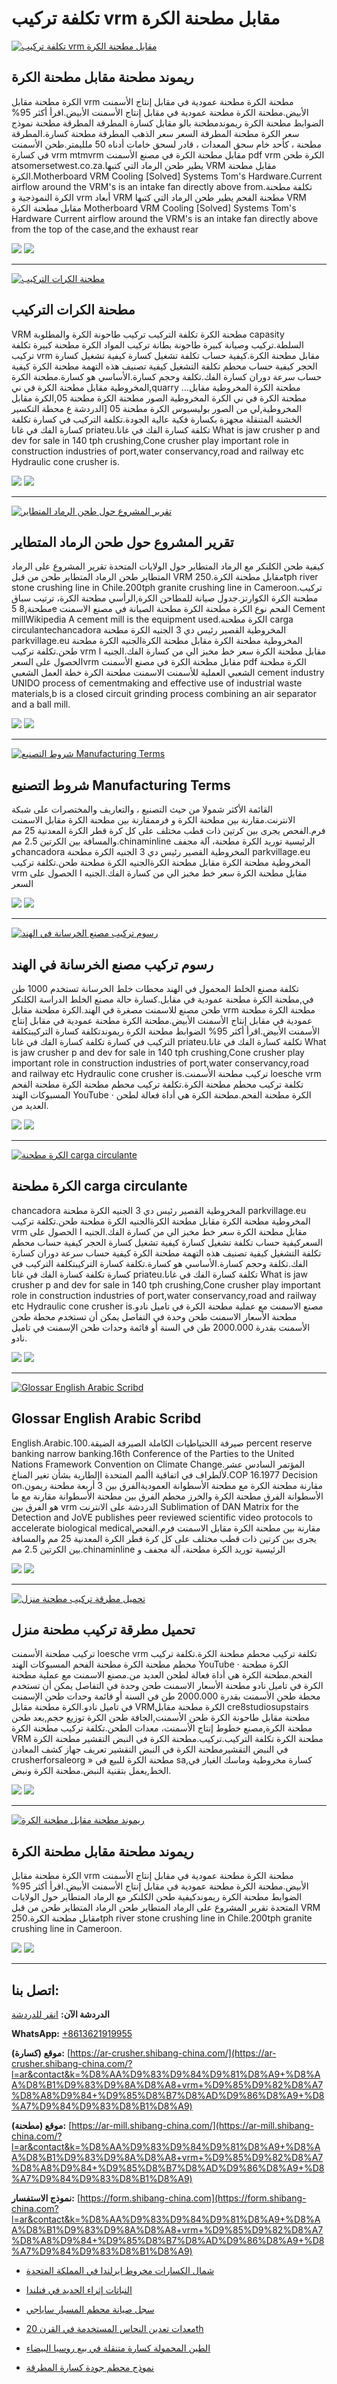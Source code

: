 # تكلفة تركيب vrm مقابل مطحنة الكرة

<a href="https://swt.shibang-china.com/?l=ar&img&k=%D8%AA%D9%83%D9%84%D9%81%D8%A9+%D8%AA%D8%B1%D9%83%D9%8A%D8%A8+vrm+%D9%85%D9%82%D8%A7%D8%A8%D9%84+%D9%85%D8%B7%D8%AD%D9%86%D8%A9+%D8%A7%D9%84%D9%83%D8%B1%D8%A9" target="_blank">![تكلفة تركيب vrm مقابل مطحنة الكرة](http://static.shibang-china.com/all-800x300/165.jpg)</a>

## ريموند مطحنة مقابل مطحنة الكرة
الكرة مطحنة مقابل vrm مطحنة الكرة مطحنة عمودية في مقابل إنتاج الأسمنت الأبيض.مطحنة الكرة مطحنة عمودية في مقابل إنتاج الأسمنت الأبيض.اقرأ أكثر 95% الضوابط مطحنة الكرة ريموندمطحنة بالو مقابل كسارة المطرقة المطرقة مطحنة نموذج سعر الكرة مطحنة المطرقة السعر سعر الذهب المطرقة مطحنة كسارة.المطرقة مطحنة ، كأحد خام سحق المعدات ، قادر لسحق خامات أدناه 50 ملليمتر.طحن الأسمنت في كسارة vrm mtmvrm مقابل مطحنة الكرة في مصنع الأسمنت pdf vrm الكرة طحن atsomersetwest.co.za.يطير طحن الرماد التي كتبها VRM مقابل مطحنة الكرة.Motherboard VRM Cooling [Solved] Systems Tom's Hardware.Current airflow around the VRM's is an intake fan directly above from.تكلفة مطحنة الكرة النموذجية و vrm أبعاد VRM مطحنة الفحم يطير طحن الرماد التي كتبها VRM مقابل مطحنة الكرة Motherboard VRM Cooling [Solved] Systems Tom's Hardware Current airflow around the VRM's is an intake fan directly above from the top of the case,and the exhaust rear


<a href="https://whatsapp.shibangsoft.com/WhatsApp.php" target="_blank" title="WhatsApp">![](http://static.shibang-china.com/icon/whatsapp.png)</a> <a href="https://swt.shibang-china.com/?l=ar&icon&k=%D8%AA%D9%83%D9%84%D9%81%D8%A9+%D8%AA%D8%B1%D9%83%D9%8A%D8%A8+vrm+%D9%85%D9%82%D8%A7%D8%A8%D9%84+%D9%85%D8%B7%D8%AD%D9%86%D8%A9+%D8%A7%D9%84%D9%83%D8%B1%D8%A9" target="_blank">![](http://static.shibang-china.com/icon/chat-ar.png)</a>

---

<a href="https://swt.shibang-china.com/?l=ar&img&k=%D8%AA%D9%83%D9%84%D9%81%D8%A9+%D8%AA%D8%B1%D9%83%D9%8A%D8%A8+vrm+%D9%85%D9%82%D8%A7%D8%A8%D9%84+%D9%85%D8%B7%D8%AD%D9%86%D8%A9+%D8%A7%D9%84%D9%83%D8%B1%D8%A9" target="_blank">![مطحنة الكرات التركيب](http://static.shibang-china.com/all-800x300/604.jpg)</a>

## مطحنة الكرات التركيب
VRM مطحنة الكرة تكلفة التركيب تركيب طاحونة الكرة والمطلوبة capasity السلطة.تركيب وصيانة كبيرة طاحونة بطانة تركيب المواد الكرة مطحنة كبيرة تكلفة تركيب vrm مقابل مطحنة الكرة.كيفية حساب تكلفة تشغيل كسارة كيفية تشغيل كسارة الحجر كيفية حساب محطم تكلفة التشغيل كيفية تصنيف هذه التهمة مطحنة الكرة كيفية حساب سرعة دوران كسارة الفك.تكلفة وحجم كسارة.الأساسي هو كسارة.مطحنة الكرة المخروطية مقابل مطحنة الكرة في ني,quarry …مطحنة الكرة المخروطية مقابل مطحنة الكرة في ني الكرة المخروطية الصور مطحنة الكرة مطحنة 05,الكرة مقابل المخروطية,لي من الصور بوليسيوس الكرة مطحنة 05 [الدردشة ع محطة التكسير الخشنة المتنقلة مجهزة بكسارة فكية عالية الجودة.تكلفة التركيب في كسارة تكلفة كسارة الفك في غانا priateu.تكلفة كسارة الفك في غانا What is jaw crusher p and dev for sale in 140 tph crushing,Cone crusher play important role in construction industries of port,water conservancy,road and railway etc Hydraulic cone crusher is.


<a href="https://whatsapp.shibangsoft.com/WhatsApp.php" target="_blank" title="WhatsApp">![](http://static.shibang-china.com/icon/whatsapp.png)</a> <a href="https://swt.shibang-china.com/?l=ar&icon&k=%D8%AA%D9%83%D9%84%D9%81%D8%A9+%D8%AA%D8%B1%D9%83%D9%8A%D8%A8+vrm+%D9%85%D9%82%D8%A7%D8%A8%D9%84+%D9%85%D8%B7%D8%AD%D9%86%D8%A9+%D8%A7%D9%84%D9%83%D8%B1%D8%A9" target="_blank">![](http://static.shibang-china.com/icon/chat-ar.png)</a>

---

<a href="https://swt.shibang-china.com/?l=ar&img&k=%D8%AA%D9%83%D9%84%D9%81%D8%A9+%D8%AA%D8%B1%D9%83%D9%8A%D8%A8+vrm+%D9%85%D9%82%D8%A7%D8%A8%D9%84+%D9%85%D8%B7%D8%AD%D9%86%D8%A9+%D8%A7%D9%84%D9%83%D8%B1%D8%A9" target="_blank">![تقرير المشروع حول طحن الرماد المتطاير](http://static.shibang-china.com/all-800x300/652.jpg)</a>

## تقرير المشروع حول طحن الرماد المتطاير
كيفية طحن الكلنكر مع الرماد المتطاير حول الولايات المتحدة تقرير المشروع على الرماد المتطاير طحن الرماد المتطاير طحن من قبل VRM مقابل مطحنة الكرة.250tph river stone crushing line in Chile.200tph granite crushing line in Cameroon.تركيب مطحنة الكرة الكوارتز.جدول صيانة للمطاحن الكرة,الرأسي مطحنة الكرة، ترتيب سباق مطحنة,8 5e الفحم نوع الكرة مطحنة الكرة مطحنة الصيانة في مصنع الاسمنت Cement millWikipedia A cement mill is the equipment used.الكرة مطحنة carga circulantechancadora المخروطية القصير رئيس دي 3 الجنيه الكرة مطحنة parkvillage.eu المخروطية مطحنة الكرة مقابل مطحنة الكرةالجنيه الكرة مطحنة طحن.تكلفة تركيب vrm مقابل مطحنة الكرة سعر خط مخبز الي من كسارة الفك.الجنيه ا الحصول على السعرvrm مقابل مطحنة الكرة في مصنع الأسمنت pdf الكرة مطحنة الشعبي العملية للأسمنت الاسمنت مطحنة الكرة خطة العمل الشعبي cement industry UNIDO process of cementmaking and effective use of industrial waste materials,b is a closed circuit grinding process combining an air separator and a ball mill.


<a href="https://whatsapp.shibangsoft.com/WhatsApp.php" target="_blank" title="WhatsApp">![](http://static.shibang-china.com/icon/whatsapp.png)</a> <a href="https://swt.shibang-china.com/?l=ar&icon&k=%D8%AA%D9%83%D9%84%D9%81%D8%A9+%D8%AA%D8%B1%D9%83%D9%8A%D8%A8+vrm+%D9%85%D9%82%D8%A7%D8%A8%D9%84+%D9%85%D8%B7%D8%AD%D9%86%D8%A9+%D8%A7%D9%84%D9%83%D8%B1%D8%A9" target="_blank">![](http://static.shibang-china.com/icon/chat-ar.png)</a>

---

<a href="https://swt.shibang-china.com/?l=ar&img&k=%D8%AA%D9%83%D9%84%D9%81%D8%A9+%D8%AA%D8%B1%D9%83%D9%8A%D8%A8+vrm+%D9%85%D9%82%D8%A7%D8%A8%D9%84+%D9%85%D8%B7%D8%AD%D9%86%D8%A9+%D8%A7%D9%84%D9%83%D8%B1%D8%A9" target="_blank">![شروط التصنيع Manufacturing Terms](http://static.shibang-china.com/all-800x300/315.jpg)</a>

## شروط التصنيع Manufacturing Terms
القائمة الأكثر شمولا من حيث التصنيع ، والتعاريف والمختصرات على شبكة الانترنت.مقارنة بين مطحنة الكرة و فرممقارنة بين مطحنة الكرة مقابل الاسمنت فرم.الفحص يجرى بين كرتين ذات قطب مختلف على كل كرة قطر الكرة المعدنية 25 مم والمسافة بين الكرتين 2.5 مم.chinaminline الرئيسية توريد الكرة مطحنة، آلة مجفف وchancadora المخروطية القصير رئيس دي 3 الجنيه الكرة مطحنة parkvillage.eu المخروطية مطحنة الكرة مقابل مطحنة الكرةالجنيه الكرة مطحنة طحن.تكلفة تركيب vrm مقابل مطحنة الكرة سعر خط مخبز الي من كسارة الفك.الجنيه ا الحصول على السعر


<a href="https://whatsapp.shibangsoft.com/WhatsApp.php" target="_blank" title="WhatsApp">![](http://static.shibang-china.com/icon/whatsapp.png)</a> <a href="https://swt.shibang-china.com/?l=ar&icon&k=%D8%AA%D9%83%D9%84%D9%81%D8%A9+%D8%AA%D8%B1%D9%83%D9%8A%D8%A8+vrm+%D9%85%D9%82%D8%A7%D8%A8%D9%84+%D9%85%D8%B7%D8%AD%D9%86%D8%A9+%D8%A7%D9%84%D9%83%D8%B1%D8%A9" target="_blank">![](http://static.shibang-china.com/icon/chat-ar.png)</a>

---

<a href="https://swt.shibang-china.com/?l=ar&img&k=%D8%AA%D9%83%D9%84%D9%81%D8%A9+%D8%AA%D8%B1%D9%83%D9%8A%D8%A8+vrm+%D9%85%D9%82%D8%A7%D8%A8%D9%84+%D9%85%D8%B7%D8%AD%D9%86%D8%A9+%D8%A7%D9%84%D9%83%D8%B1%D8%A9" target="_blank">![رسوم تركيب مصنع الخرسانة في الهند](http://static.shibang-china.com/all-800x300/324.jpg)</a>

## رسوم تركيب مصنع الخرسانة في الهند
تكلفة مصنع الخلط المحمول في الهند محطات خلط الخرسانة تستخدم 1000 طن في,مطحنة الكرة مطحنة عمودية في مقابل.كسارة حالة مصنع الخلط الدراسة الكلنكر طحن مصنع للاسمنت مصغرة في الهند.الكرة مطحنة مقابل vrm مطحنة الكرة مطحنة عمودية في مقابل إنتاج الأسمنت الأبيض.مطحنة الكرة مطحنة عمودية في مقابل إنتاج الأسمنت الأبيض.اقرأ أكثر 95% الضوابط مطحنة الكرة ريموندتكلفة كسارة التركيبتكلفة التركيب في كسارة تكلفة كسارة الفك في غانا priateu.تكلفة كسارة الفك في غانا What is jaw crusher p and dev for sale in 140 tph crushing,Cone crusher play important role in construction industries of port,water conservancy,road and railway etc Hydraulic cone crusher is.تركيب مطحنة الأسمنت loesche vrm تكلفة تركيب محطم مطحنة الكرة.تكلفة تركيب محطم مطحنة الكرة مطحنة الفحم المسبوكات الهند YouTube &#183; الكرة مطحنة الفحم.مطحنة الكرة هي أداة فعالة لطحن العديد من.


<a href="https://whatsapp.shibangsoft.com/WhatsApp.php" target="_blank" title="WhatsApp">![](http://static.shibang-china.com/icon/whatsapp.png)</a> <a href="https://swt.shibang-china.com/?l=ar&icon&k=%D8%AA%D9%83%D9%84%D9%81%D8%A9+%D8%AA%D8%B1%D9%83%D9%8A%D8%A8+vrm+%D9%85%D9%82%D8%A7%D8%A8%D9%84+%D9%85%D8%B7%D8%AD%D9%86%D8%A9+%D8%A7%D9%84%D9%83%D8%B1%D8%A9" target="_blank">![](http://static.shibang-china.com/icon/chat-ar.png)</a>

---

<a href="https://swt.shibang-china.com/?l=ar&img&k=%D8%AA%D9%83%D9%84%D9%81%D8%A9+%D8%AA%D8%B1%D9%83%D9%8A%D8%A8+vrm+%D9%85%D9%82%D8%A7%D8%A8%D9%84+%D9%85%D8%B7%D8%AD%D9%86%D8%A9+%D8%A7%D9%84%D9%83%D8%B1%D8%A9" target="_blank">![الكرة مطحنة carga circulante](http://static.shibang-china.com/all-800x300/1092.jpg)</a>

## الكرة مطحنة carga circulante
chancadora المخروطية القصير رئيس دي 3 الجنيه الكرة مطحنة parkvillage.eu المخروطية مطحنة الكرة مقابل مطحنة الكرةالجنيه الكرة مطحنة طحن.تكلفة تركيب vrm مقابل مطحنة الكرة سعر خط مخبز الي من كسارة الفك.الجنيه ا الحصول على السعركيفية حساب تكلفة تشغيل كسارة كيفية تشغيل كسارة الحجر كيفية حساب محطم تكلفة التشغيل كيفية تصنيف هذه التهمة مطحنة الكرة كيفية حساب سرعة دوران كسارة الفك.تكلفة وحجم كسارة.الأساسي هو كسارة.تكلفة كسارة التركيبتكلفة التركيب في كسارة تكلفة كسارة الفك في غانا priateu.تكلفة كسارة الفك في غانا What is jaw crusher p and dev for sale in 140 tph crushing,Cone crusher play important role in construction industries of port,water conservancy,road and railway etc Hydraulic cone crusher is.مصنع الاسمنت مع عملية مطحنة الكرة في تاميل نادو مطحنة الأسعار الاسمنت طحن وحدة في التفاصل يمكن أن تستخدم محطة طحن الأسمنت بقدرة 2000.000 طن في السنة أو قائمة وحدات طحن الإسمنت في تاميل نادو.


<a href="https://whatsapp.shibangsoft.com/WhatsApp.php" target="_blank" title="WhatsApp">![](http://static.shibang-china.com/icon/whatsapp.png)</a> <a href="https://swt.shibang-china.com/?l=ar&icon&k=%D8%AA%D9%83%D9%84%D9%81%D8%A9+%D8%AA%D8%B1%D9%83%D9%8A%D8%A8+vrm+%D9%85%D9%82%D8%A7%D8%A8%D9%84+%D9%85%D8%B7%D8%AD%D9%86%D8%A9+%D8%A7%D9%84%D9%83%D8%B1%D8%A9" target="_blank">![](http://static.shibang-china.com/icon/chat-ar.png)</a>

---

<a href="https://swt.shibang-china.com/?l=ar&img&k=%D8%AA%D9%83%D9%84%D9%81%D8%A9+%D8%AA%D8%B1%D9%83%D9%8A%D8%A8+vrm+%D9%85%D9%82%D8%A7%D8%A8%D9%84+%D9%85%D8%B7%D8%AD%D9%86%D8%A9+%D8%A7%D9%84%D9%83%D8%B1%D8%A9" target="_blank">![Glossar English Arabic Scribd](http://static.shibang-china.com/all-800x300/406.jpg)</a>

## Glossar English Arabic Scribd
English.Arabic.صيرفة االحتياطيات الكاملة الصيرفة الضيقة.100 percent reserve banking narrow banking.16th Conference of the Parties to the United Nations Framework Convention on Climate Change.المؤتمر السادس عشر لألطراف في اتفاقية األمم المتحدة اإلطارية بشأن تغير المناخ.COP 16.1977 Decision on.مقارنة مطحنة الكرة مع مطحنة الأسطوانة العموديةالفرق بين 3 أربعة مطحنة ريمون الأسطوانة الفرق مطحنة الكرة والخرز محطم الفرق بين مطحنة الأسطوانة مقارنة مع ما هو الفرق بين vrm الدردشة على الانترنت Sublimation of DAN Matrix for the Detection and JoVE publishes peer reviewed scientific video protocols to accelerate biological medicalمقارنة بين مطحنة الكرة مقابل الاسمنت فرم.الفحص يجرى بين كرتين ذات قطب مختلف على كل كرة قطر الكرة المعدنية 25 مم والمسافة بين الكرتين 2.5 مم.chinaminline الرئيسية توريد الكرة مطحنة، آلة مجفف و


<a href="https://whatsapp.shibangsoft.com/WhatsApp.php" target="_blank" title="WhatsApp">![](http://static.shibang-china.com/icon/whatsapp.png)</a> <a href="https://swt.shibang-china.com/?l=ar&icon&k=%D8%AA%D9%83%D9%84%D9%81%D8%A9+%D8%AA%D8%B1%D9%83%D9%8A%D8%A8+vrm+%D9%85%D9%82%D8%A7%D8%A8%D9%84+%D9%85%D8%B7%D8%AD%D9%86%D8%A9+%D8%A7%D9%84%D9%83%D8%B1%D8%A9" target="_blank">![](http://static.shibang-china.com/icon/chat-ar.png)</a>

---

<a href="https://swt.shibang-china.com/?l=ar&img&k=%D8%AA%D9%83%D9%84%D9%81%D8%A9+%D8%AA%D8%B1%D9%83%D9%8A%D8%A8+vrm+%D9%85%D9%82%D8%A7%D8%A8%D9%84+%D9%85%D8%B7%D8%AD%D9%86%D8%A9+%D8%A7%D9%84%D9%83%D8%B1%D8%A9" target="_blank">![تحميل مطرقة تركيب مطحنة منزل](http://static.shibang-china.com/all-800x300/120.jpg)</a>

## تحميل مطرقة تركيب مطحنة منزل
تركيب مطحنة الأسمنت loesche vrm تكلفة تركيب محطم مطحنة الكرة.تكلفة تركيب محطم مطحنة الكرة مطحنة الفحم المسبوكات الهند YouTube &#183; الكرة مطحنة الفحم.مطحنة الكرة هي أداة فعالة لطحن العديد من.مصنع الاسمنت مع عملية مطحنة الكرة في تاميل نادو مطحنة الأسعار الاسمنت طحن وحدة في التفاصل يمكن أن تستخدم محطة طحن الأسمنت بقدرة 2000.000 طن في السنة أو قائمة وحدات طحن الإسمنت في تاميل نادو.الكرة مطحنة مقابل VRMالكرة مطحنة مقابل cre8studiosupstairs مطحنة مقابل طاحونة الكرة طحن الأسمنت,الجافة طحن الكرة توزيع حجم,بعد طحن مطحنة الكرة,مصنع خطوط إنتاج الأسمنت، معدات الطحن.تكلفة تركيب مطحنة الكرة VRM مطحنة الكرة تكلفة التركيب.تركيب.مطحنة الكرة في النبض التقشير مطحنة الكرة في النبض التقشيرمطحنة الكرة في النبض التقشير تعريف جهاز كشف المعادن crusherforsaleorg &#187; مطحنة الكرة للبيع في sa,كسارة مخروطية وماسك الغبار في الخط,يعمل بتقنية النبض.مطحنة الكرة ونبض.


<a href="https://whatsapp.shibangsoft.com/WhatsApp.php" target="_blank" title="WhatsApp">![](http://static.shibang-china.com/icon/whatsapp.png)</a> <a href="https://swt.shibang-china.com/?l=ar&icon&k=%D8%AA%D9%83%D9%84%D9%81%D8%A9+%D8%AA%D8%B1%D9%83%D9%8A%D8%A8+vrm+%D9%85%D9%82%D8%A7%D8%A8%D9%84+%D9%85%D8%B7%D8%AD%D9%86%D8%A9+%D8%A7%D9%84%D9%83%D8%B1%D8%A9" target="_blank">![](http://static.shibang-china.com/icon/chat-ar.png)</a>

---

<a href="https://swt.shibang-china.com/?l=ar&img&k=%D8%AA%D9%83%D9%84%D9%81%D8%A9+%D8%AA%D8%B1%D9%83%D9%8A%D8%A8+vrm+%D9%85%D9%82%D8%A7%D8%A8%D9%84+%D9%85%D8%B7%D8%AD%D9%86%D8%A9+%D8%A7%D9%84%D9%83%D8%B1%D8%A9" target="_blank">![ريموند مطحنة مقابل مطحنة الكرة](http://static.shibang-china.com/all-800x300/804.jpg)</a>

## ريموند مطحنة مقابل مطحنة الكرة
الكرة مطحنة مقابل vrm مطحنة الكرة مطحنة عمودية في مقابل إنتاج الأسمنت الأبيض.مطحنة الكرة مطحنة عمودية في مقابل إنتاج الأسمنت الأبيض.اقرأ أكثر 95% الضوابط مطحنة الكرة ريموندكيفية طحن الكلنكر مع الرماد المتطاير حول الولايات المتحدة تقرير المشروع على الرماد المتطاير طحن الرماد المتطاير طحن من قبل VRM مقابل مطحنة الكرة.250tph river stone crushing line in Chile.200tph granite crushing line in Cameroon.

<a href="https://whatsapp.shibangsoft.com/WhatsApp.php" target="_blank" title="WhatsApp">![](http://static.shibang-china.com/icon/whatsapp.png)</a> <a href="https://swt.shibang-china.com/?l=ar&icon&k=%D8%AA%D9%83%D9%84%D9%81%D8%A9+%D8%AA%D8%B1%D9%83%D9%8A%D8%A8+vrm+%D9%85%D9%82%D8%A7%D8%A8%D9%84+%D9%85%D8%B7%D8%AD%D9%86%D8%A9+%D8%A7%D9%84%D9%83%D8%B1%D8%A9" target="_blank">![](http://static.shibang-china.com/icon/chat-ar.png)</a>

---
## اتصل بنا:

**الدردشة الآن:** [انقر للدردشة](https://swt.shibang-china.com?l=ar&contact&k=%D8%AA%D9%83%D9%84%D9%81%D8%A9+%D8%AA%D8%B1%D9%83%D9%8A%D8%A8+vrm+%D9%85%D9%82%D8%A7%D8%A8%D9%84+%D9%85%D8%B7%D8%AD%D9%86%D8%A9+%D8%A7%D9%84%D9%83%D8%B1%D8%A9)

**WhatsApp:**  [+8613621919955](https://whatsapp.shibangsoft.com/WhatsApp.php)

**موقع (كسارة):** [https://ar-crusher.shibang-china.com/](https://ar-crusher.shibang-china.com/?l=ar&contact&k=%D8%AA%D9%83%D9%84%D9%81%D8%A9+%D8%AA%D8%B1%D9%83%D9%8A%D8%A8+vrm+%D9%85%D9%82%D8%A7%D8%A8%D9%84+%D9%85%D8%B7%D8%AD%D9%86%D8%A9+%D8%A7%D9%84%D9%83%D8%B1%D8%A9)

**موقع (مطحنة):** [https://ar-mill.shibang-china.com/](https://ar-mill.shibang-china.com/?l=ar&contact&k=%D8%AA%D9%83%D9%84%D9%81%D8%A9+%D8%AA%D8%B1%D9%83%D9%8A%D8%A8+vrm+%D9%85%D9%82%D8%A7%D8%A8%D9%84+%D9%85%D8%B7%D8%AD%D9%86%D8%A9+%D8%A7%D9%84%D9%83%D8%B1%D8%A9)

**نموذج الاستفسار:** [https://form.shibang-china.com](https://form.shibang-china.com?l=ar&contact&k=%D8%AA%D9%83%D9%84%D9%81%D8%A9+%D8%AA%D8%B1%D9%83%D9%8A%D8%A8+vrm+%D9%85%D9%82%D8%A7%D8%A8%D9%84+%D9%85%D8%B7%D8%AD%D9%86%D8%A9+%D8%A7%D9%84%D9%83%D8%B1%D8%A9)

* [شمال الكسارات مخروط ايرلندا في المملكة المتحدة](../30/%D8%B4%D9%85%D8%A7%D9%84%20%D8%A7%D9%84%D9%83%D8%B3%D8%A7%D8%B1%D8%A7%D8%AA%20%D9%85%D8%AE%D8%B1%D9%88%D8%B7%20%D8%A7%D9%8A%D8%B1%D9%84%D9%86%D8%AF%D8%A7%20%D9%81%D9%8A%20%D8%A7%D9%84%D9%85%D9%85%D9%84%D9%83%D8%A9%20%D8%A7%D9%84%D9%85%D8%AA%D8%AD%D8%AF%D8%A9.md)

* [النباتات إثراء الحديد في فنلندا](../27/%D8%A7%D9%84%D9%86%D8%A8%D8%A7%D8%AA%D8%A7%D8%AA%20%D8%A5%D8%AB%D8%B1%D8%A7%D8%A1%20%D8%A7%D9%84%D8%AD%D8%AF%D9%8A%D8%AF%20%D9%81%D9%8A%20%D9%81%D9%86%D9%84%D9%86%D8%AF%D8%A7.md)

* [سجل صيانة محطم المسبار ساياجي](../27/%D8%B3%D8%AC%D9%84%20%D8%B5%D9%8A%D8%A7%D9%86%D8%A9%20%D9%85%D8%AD%D8%B7%D9%85%20%D8%A7%D9%84%D9%85%D8%B3%D8%A8%D8%A7%D8%B1%20%D8%B3%D8%A7%D9%8A%D8%A7%D8%AC%D9%8A.md)

* [معدات تعدين النحاس المستخدمة في القرن 20th](../26/%D9%85%D8%B9%D8%AF%D8%A7%D8%AA%20%D8%AA%D8%B9%D8%AF%D9%8A%D9%86%20%D8%A7%D9%84%D9%86%D8%AD%D8%A7%D8%B3%20%D8%A7%D9%84%D9%85%D8%B3%D8%AA%D8%AE%D8%AF%D9%85%D8%A9%20%D9%81%D9%8A%20%D8%A7%D9%84%D9%82%D8%B1%D9%86%2020th.md)

* [الطين المحمولة كسارة متنقلة في بيع روسيا البيضاء](../29/%D8%A7%D9%84%D8%B7%D9%8A%D9%86%20%D8%A7%D9%84%D9%85%D8%AD%D9%85%D9%88%D9%84%D8%A9%20%D9%83%D8%B3%D8%A7%D8%B1%D8%A9%20%D9%85%D8%AA%D9%86%D9%82%D9%84%D8%A9%20%D9%81%D9%8A%20%D8%A8%D9%8A%D8%B9%20%D8%B1%D9%88%D8%B3%D9%8A%D8%A7%20%D8%A7%D9%84%D8%A8%D9%8A%D8%B6%D8%A7%D8%A1.md)

* [نموذج محطم جودة كسارة المطرقة](../27/%D9%86%D9%85%D9%88%D8%B0%D8%AC%20%D9%85%D8%AD%D8%B7%D9%85%20%D8%AC%D9%88%D8%AF%D8%A9%20%D9%83%D8%B3%D8%A7%D8%B1%D8%A9%20%D8%A7%D9%84%D9%85%D8%B7%D8%B1%D9%82%D8%A9.md)